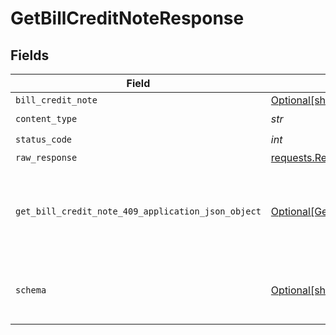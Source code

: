 # GetBillCreditNoteResponse


## Fields

| Field                                                                                                           | Type                                                                                                            | Required                                                                                                        | Description                                                                                                     |
| --------------------------------------------------------------------------------------------------------------- | --------------------------------------------------------------------------------------------------------------- | --------------------------------------------------------------------------------------------------------------- | --------------------------------------------------------------------------------------------------------------- |
| `bill_credit_note`                                                                                              | [Optional[shared.BillCreditNote]](../../models/shared/billcreditnote.md)                                        | :heavy_minus_sign:                                                                                              | Success                                                                                                         |
| `content_type`                                                                                                  | *str*                                                                                                           | :heavy_check_mark:                                                                                              | N/A                                                                                                             |
| `status_code`                                                                                                   | *int*                                                                                                           | :heavy_check_mark:                                                                                              | N/A                                                                                                             |
| `raw_response`                                                                                                  | [requests.Response](https://requests.readthedocs.io/en/latest/api/#requests.Response)                           | :heavy_minus_sign:                                                                                              | N/A                                                                                                             |
| `get_bill_credit_note_409_application_json_object`                                                              | [Optional[GetBillCreditNote409ApplicationJSON]](../../models/operations/getbillcreditnote409applicationjson.md) | :heavy_minus_sign:                                                                                              | The data type's dataset has not been requested or is still syncing.                                             |
| `schema`                                                                                                        | [Optional[shared.Schema]](../../models/shared/schema.md)                                                        | :heavy_minus_sign:                                                                                              | Your API request was not properly authorized.                                                                   |